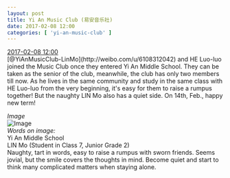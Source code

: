```yaml
---
layout: post
title: Yi An Music Club (易安音乐社)
date: 2017-02-08 12:00
categories: [ 'yi-an-music-club' ]
---
```


<div class="weibo-info">
  <a href="http://weibo.com/6094546964/Euz8QBVis">2017-02-08 12:00</a>
</div>
[@YiAnMusicClub-LinMo](http://weibo.com/u/6108312042) and HE Luo-luo joined the Music Club once they entered Yi An Middle School. They can be taken as the senior of the club, meanwhile, the club has only two members till now. As he lives in the same community and study in the same class with HE Luo-luo from the very beginning, it's easy for them to raise a rumpus together! But the naughty LIN Mo also has a quiet side. On 14th, Feb., happy new term!

<!-- more -->

*Image*  
![Image](http://wx2.sinaimg.cn/mw690/006Es64Agy1fchsxqma7dj31kw1cqnpd.jpg)  
*Words on image:*  
Yi An Middle School  
LIN Mo (Student in Class 7, Junior Grade 2)  
Naughty, tart in words, easy to raise a rumpus with sworn friends. Seems jovial, but the smile covers the thoughts in mind. Become quiet and start to think many complicated matters when staying alone.
